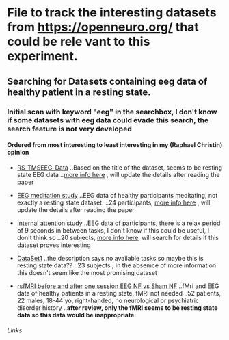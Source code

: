 # File to track the interesting datasets from https://openneuro.org/ that could be rele vant to this experiment.
## Searching for Datasets containing eeg data of healthy patient in a resting state.



### Initial scan with keyword "eeg" in the searchbox, I don't know if some datasets with eeg data could evade this search, the search feature is not very developed
#### Ordered from most interesting to least interesting in my (Raphael Christin) opinion

- [RS_TMSEEG_Data][1]
..Based on the title of the dataset, seems to be resting state EEG data
..[more info here][2] , will update the details after reading the paper

- [EEG meditation study][3]
..EEG data of healthy participants meditating, not exactly a resting state dataset.
..24 participants, [more info here][4] , will update the details after reading the paper
  
- [Internal attention study][5]
..EEG data of participants, there is a relax period of 9 seconds in between tasks, I don't know if this could be useful, I don't think so
..20 subjects, [more info here][6], will search for details if this dataset proves interesting
  
- [DataSet1][7]
..the description says no available tasks so maybe this is resting state data??
..23 subjects , in the absemce of more information this doesn't seem like the most promising dataset

- [rsfMRI before and after one session EEG NF vs Sham NF][8]
..fMri and EEG data of healthy patients in a resting state, fMRI not needed
..52 patients, 22 males, 18-44 yo, right-handed, no neurological or psychiatric disorder history
..**after review, only the fMRI seems to be resting state data so this data would be inappropriate.**

###### Links
[1]: https://openneuro.org/datasets/ds001849/versions/1.0.2
[2]: https://pubmed.ncbi.nlm.nih.gov/31929531/
[3]: https://openneuro.org/datasets/ds001787/versions/1.0.2
[4]: https://pubmed.ncbi.nlm.nih.gov/27815577/
[5]: https://openneuro.org/datasets/ds002691/versions/1.0.0
[6]: https://www.semanticscholar.org/paper/Psychophysical-interactions-with-a-single-photon-Radin-Michel/8095890b463b7d373054b9da40a04356cc63bcf2
[7]: https://openneuro.org/datasets/ds002791/versions/1.0.0
[8]: https://openneuro.org/datasets/ds001408/versions/1.0.3
